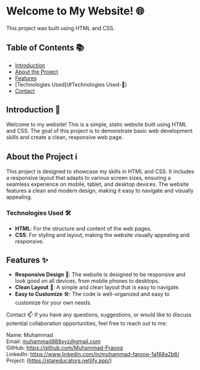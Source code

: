 # Welcome to My Website! 🌐

This project was built using HTML and CSS.

## Table of Contents 📚

- [Introduction](#introduction)
- [About the Project](#about-the-project-ℹ️)
- [Features](#features-✨)
- [Technologies Used](#Technologies Used-🚀)
- [Contact](#contact-📫)

## Introduction 📖

Welcome to my website! This is a simple, static website built using HTML and CSS. The goal of this project is to demonstrate basic web development skills and create a clean, responsive web page.

## About the Project ℹ️

This project is designed to showcase my skills in HTML and CSS. It includes a responsive layout that adapts to various screen sizes, ensuring a seamless experience on mobile, tablet, and desktop devices. The website features a clean and modern design, making it easy to navigate and visually appealing.

### Technologies Used 🛠️

- **HTML**: For the structure and content of the web pages.
- **CSS**: For styling and layout, making the website visually appealing and responsive.

## Features ✨

- **Responsive Design** 📱: The website is designed to be responsive and look good on all devices, from mobile phones to desktops.
- **Clean Layout** 🧼: A simple and clean layout that is easy to navigate.
- **Easy to Customize** 🛠️: The code is well-organized and easy to customize for your own needs.

Contact 📫
If you have any questions, suggestions, or would like to discuss potential collaboration opportunities, feel free to reach out to me:

Name: Muhammad <br>
Email: muhammad888xyz@gmail.com <br>
GitHub: https://github.com/Muhammad-Fraooq <br>
LinkedIn: https://www.linkedin.com/in/muhammad-farooq-1a168a2b6/<br>
Project: (https://stareducators.netlify.app/)
